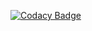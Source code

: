 [![Codacy Badge](https://app.codacy.com/project/badge/Grade/2aafd092acaf42cd8ab8a102cf135a64)](https://app.codacy.com/gh/alejandraguadir/python_test/dashboard?utm_source=gh&utm_medium=referral&utm_content=&utm_campaign=Badge_grade)